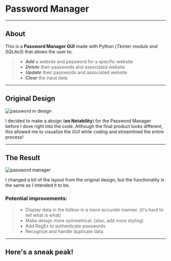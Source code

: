 # Password Manager

---

## **About**

This is a **Password Manager GUI** made with Python (_Tkinter module and SQLite3_) that allows the user to:

> - _**Add**_ a website and password for a specific website
> - _**Delete**_ their passwords and associated website
> - _**Update**_ their passwords and associated website
> - _**Clear**_ the input data

---

## **Original Design**

![password m design](https://user-images.githubusercontent.com/57025422/108607809-808da100-7377-11eb-9a1a-e74770e46f16.PNG)

I decided to make a _design_ (**on Notability**) for the Password Manager before I dove right into the code. Although the final product looks different, this allowed me to visualize the _GUI_ while coding and streamlined the entire process!

---

## **The Result**

![password manager](https://user-images.githubusercontent.com/57025422/108784152-95a73300-7523-11eb-9365-b99c87d8275a.PNG)

I changed a bit of the layout from the original design, but the functionality is the same as I intended it to be.

### **Potential improvements:**

> - Display data in the listbox in a more _accurate_ manner. (it's hard to tell what is what)
> - Make design more symmetrical. (also, add more styling)
> - Add RegEx to authenticate passwords
> - Recognize and handle duplicate data

---

## **Here's a sneak peak!**
